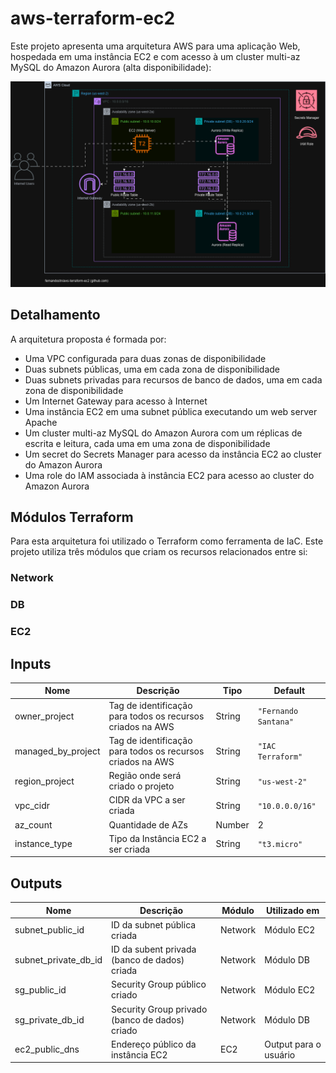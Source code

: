 # aws-terraform-ec2

Este projeto apresenta uma arquitetura AWS para uma aplicação Web, hospedada em uma instância EC2 e com acesso à um cluster multi-az MySQL do Amazon Aurora (alta disponibilidade):

![AWS Architecure - v1](./images/aws-terraform-ec2.png)

## Detalhamento
A arquitetura proposta é formada por:
- Uma VPC configurada para duas zonas de disponibilidade
- Duas subnets públicas, uma em cada zona de disponibilidade
- Duas subnets privadas para recursos de banco de dados, uma em cada zona de disponibilidade
- Um Internet Gateway para acesso à Internet
- Uma instância EC2 em uma subnet pública executando um web server Apache
- Um cluster multi-az MySQL do Amazon Aurora com um réplicas de escrita e leitura, cada uma em uma zona de disponibilidade
- Um secret do Secrets Manager para acesso da instância EC2 ao cluster do Amazon Aurora
- Uma role do IAM associada à instância EC2 para acesso ao cluster do Amazon Aurora

## Módulos Terraform
Para esta arquitetura foi utilizado o Terraform como ferramenta de IaC. Este projeto utiliza três módulos que criam os recursos relacionados entre si:

### Network
### DB
### EC2

## Inputs

| Nome | Descrição | Tipo | Default |
| -------------- | -------------- | ------------- | ------------- |
| owner_project | Tag de identificação para todos os recursos criados na AWS | String | `"Fernando Santana"` |
| managed_by_project | Tag de identificação para todos os recursos criados na AWS | String | `"IAC Terraform"` |
| region_project | Região onde será criado o projeto | String | `"us-west-2"` |
| vpc_cidr | CIDR da VPC a ser criada | String | `"10.0.0.0/16"` |
| az_count | Quantidade de AZs | Number | 2 |
| instance_type | Tipo da Instância EC2 a ser criada | String | `"t3.micro"` |

## Outputs

| Nome | Descrição | Módulo | Utilizado em |
| -------------- | -------------- | ------------- | ------------- |
| subnet_public_id | ID da subnet pública criada | Network | Módulo EC2 |
| subnet_private_db_id | ID da subent privada (banco de dados) criada | Network | Módulo DB |
| sg_public_id | Security Group público criado | Network | Módulo EC2 |
| sg_private_db_id | Security Group privado (banco de dados) criado | Network | Módulo DB |
| ec2_public_dns | Endereço público da instância EC2 | EC2 | Output para o usuário |
